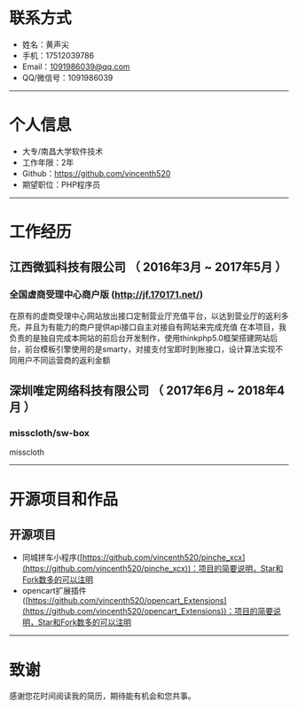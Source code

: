 # 联系方式

- 姓名：黄声尖
- 手机：17512039786
- Email：1091986039@qq.com
- QQ/微信号：1091986039

---

# 个人信息

- 大专/南昌大学软件技术 
- 工作年限：2年
- Github：https://github.com/vincenth520
- 期望职位：PHP程序员

---

# 工作经历

## 江西微狐科技有限公司 （ 2016年3月 ~ 2017年5月 ）

### 全国虚商受理中心商户版 (http://jf.170171.net/) 
在原有的虚商受理中心网站放出接口定制营业厅充值平台，以达到营业厅的返利多充，并且为有能力的商户提供api接口自主对接自有网站来完成充值
在本项目，我负责的是独自完成本网站的前后台开发制作，使用thinkphp5.0框架搭建网站后台，前台模板引擎使用的是smarty，对接支付宝即时到账接口，设计算法实现不同用户不同运营商的返利金额


## 深圳唯定网络科技有限公司 （ 2017年6月 ~ 2018年4月 ）

### misscloth/sw-box
misscloth




---

# 开源项目和作品

## 开源项目

 - 同城拼车小程序([https://github.com/vincenth520/pinche_xcx](https://github.com/vincenth520/pinche_xcx))：项目的简要说明，Star和Fork数多的可以注明
 - opencart扩展插件([https://github.com/vincenth520/opencart_Extensions](https://github.com/vincenth520/opencart_Extensions))：项目的简要说明，Star和Fork数多的可以注明
 
---

# 致谢
感谢您花时间阅读我的简历，期待能有机会和您共事。